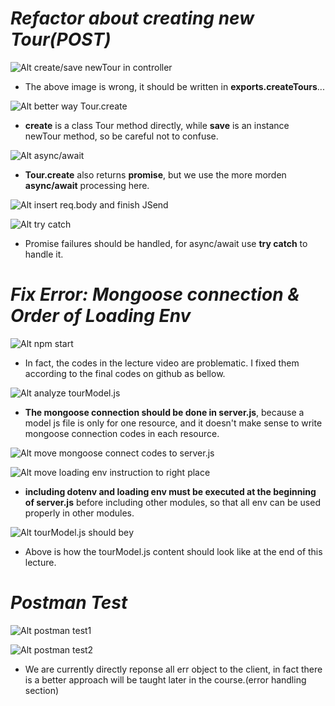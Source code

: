 # **_Refactor about creating new Tour(POST)_**

![Alt create/save newTour in controller](pic/bandicam%202022-10-24%2000-48-41-622.jpg)

- The above image is wrong, it should be written in **exports.createTours**...

![Alt better way Tour.create](pic/bandicam%202022-10-24%2000-50-18-890.jpg)

- **create** is a class Tour method directly, while **save** is an instance newTour method, so be careful not to confuse.

![Alt async/await](pic/bandicam%202022-10-24%2000-55-13-960.jpg)

- **Tour.create** also returns **promise**, but we use the more morden **async/await** processing here.

![Alt insert req.body and finish JSend](pic/bandicam%202022-10-24%2000-59-56-168.jpg)

![Alt try catch](pic/bandicam%202022-10-24%2001-04-49-753.jpg)

- Promise failures should be handled, for async/await use **try catch** to handle it.

# **_Fix Error: Mongoose connection & Order of Loading Env_**

![Alt npm start](pic/bandicam%202022-10-24%2001-15-01-683.jpg)

- In fact, the codes in the lecture video are problematic. I fixed them according to the final codes on github as bellow.

![Alt analyze tourModel.js](pic/bandicam%202022-10-24%2001-17-28-490.jpg)

- **The mongoose connection should be done in server.js**, because a model js file is only for one resource, and it doesn't make sense to write mongoose connection codes in each resource.

![Alt move mongoose connect codes to server.js](pic/bandicam%202022-10-24%2001-18-57-121.jpg)

![Alt move loading env instruction to right place](pic/bandicam%202022-10-24%2001-20-45-157.jpg)

- **including dotenv and loading env must be executed at the beginning of server.js** before including other modules, so that all env can be used properly in other modules.

![Alt tourModel.js should be](pic/bandicam%202022-10-24%2001-21-29-039.jpg)y

- Above is how the tourModel.js content should look like at the end of this lecture.

# **_Postman Test_**

![Alt postman test1](pic/bandicam%202022-10-24%2001-32-45-372.jpg)

![Alt postman test2](pic/bandicam%202022-10-24%2001-34-06-544.jpg)

- We are currently directly reponse all err object to the client, in fact there is a better approach will be taught later in the course.(error handling section)
